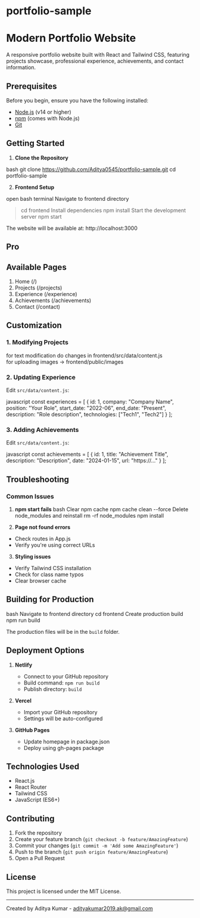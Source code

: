# portfolio-sample

# Modern Portfolio Website

A responsive portfolio website built with React and Tailwind CSS, featuring projects showcase, professional experience, achievements, and contact information.

## Prerequisites

Before you begin, ensure you have the following installed:
- [Node.js](https://nodejs.org/) (v14 or higher)
- [npm](https://www.npmjs.com/) (comes with Node.js)
- [Git](https://git-scm.com/)

## Getting Started

1. **Clone the Repository**

bash
git clone https://github.com/Aditya0545/portfolio-sample.git
cd portfolio-sample

2. **Frontend Setup**

open bash terminal
Navigate to frontend directory
> cd frontend
Install dependencies
> npm install
Start the development server
> npm start

The website will be available at: http://localhost:3000

## Pro


## Available Pages

1. Home (/)
2. Projects (/projects)
3. Experience (/experience)
4. Achievements (/achievements)
5. Contact (/contact)


## Customization

### 1. Modifying Projects
for text modification do changes in frontend/src/data/content.js <br/>
for uploading images -> frontend/public/images


### 2. Updating Experience
Edit `src/data/content.js`:

javascript
const experiences = [
{
id: 1,
company: "Company Name",
position: "Your Role",
start_date: "2022-06",
end_date: "Present",
description: "Role description",
technologies: ["Tech1", "Tech2"]
}
];


### 3. Adding Achievements
Edit `src/data/content.js`:

javascript
const achievements = [
{
id: 1,
title: "Achievement Title",
description: "Description",
date: "2024-01-15",
url: "https://..."
}
];


## Troubleshooting

### Common Issues

1. **npm start fails**
bash
Clear npm cache
npm cache clean --force
Delete node_modules and reinstall
rm -rf node_modules
npm install


2. **Page not found errors**
- Check routes in App.js
- Verify you're using correct URLs

3. **Styling issues**
- Verify Tailwind CSS installation
- Check for class name typos
- Clear browser cache

## Building for Production
bash
Navigate to frontend directory
cd frontend
Create production build
npm run build



The production files will be in the `build` folder.

## Deployment Options

1. **Netlify**
   - Connect to your GitHub repository
   - Build command: `npm run build`
   - Publish directory: `build`

2. **Vercel**
   - Import your GitHub repository
   - Settings will be auto-configured

3. **GitHub Pages**
   - Update homepage in package.json
   - Deploy using gh-pages package

## Technologies Used

- React.js
- React Router
- Tailwind CSS
- JavaScript (ES6+)

## Contributing

1. Fork the repository
2. Create your feature branch (`git checkout -b feature/AmazingFeature`)
3. Commit your changes (`git commit -m 'Add some AmazingFeature'`)
4. Push to the branch (`git push origin feature/AmazingFeature`)
5. Open a Pull Request

## License

This project is licensed under the MIT License.

---
Created by Aditya Kumar - adityakumar2019.ak@gmail.com
